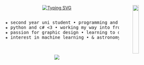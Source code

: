 <div align="center">
<img src="https://github.com/user-attachments/assets/8572ed35-1fd9-4824-89cf-bd750543d50c" width="20%" align="right" />
<a href="https://git.io/typing-svg"><img src="https://readme-typing-svg.demolab.com?font=Orbitron&size=15&duration=4000&pause=300&color=F76EE8&center=true&vCenter=true&multiline=true&repeat=false&width=435&lines=hi+hello!!+im+werix%2C;a+passionate+compsci+student+and+diy+programmer%3AD" alt="Typing SVG" /></a>
<br><br>
<pre>
    ★ second year uni student • programming and algorithms course
    ★ python and c# <3 • working my way into front-end and back-end dev
    ★ passion for graphic design • learning to develop mobile apps 
    ★ interest in machine learning • & astronomy
</pre>
<br><br>
  <a href="https://skillicons.dev">
    <img src="https://skillicons.dev/icons?i=git,python,cs,java,figma,html,obsidian,ps,vscode,net" />
  </a>
</div>

